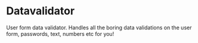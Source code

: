 # Datavalidator
User form data validator. Handles all the boring data validations on the user form, passwords, text, numbers etc for you!
